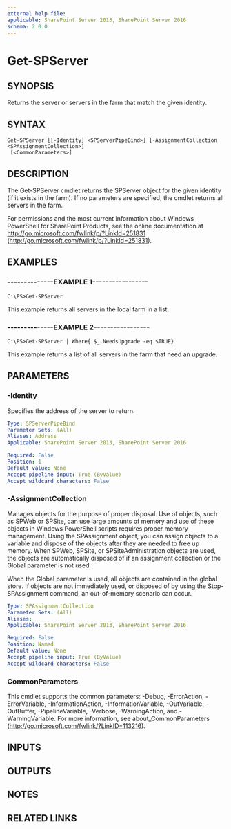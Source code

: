 ```yaml
---
external help file: 
applicable: SharePoint Server 2013, SharePoint Server 2016
schema: 2.0.0
---
```


# Get-SPServer

## SYNOPSIS
Returns the server or servers in the farm that match the given identity.


## SYNTAX

```
Get-SPServer [[-Identity] <SPServerPipeBind>] [-AssignmentCollection <SPAssignmentCollection>]
 [<CommonParameters>]
```

## DESCRIPTION
The Get-SPServer cmdlet returns the SPServer object for the given identity (if it exists in the farm).
If no parameters are specified, the cmdlet returns all servers in the farm.

For permissions and the most current information about Windows PowerShell for SharePoint Products, see the online documentation at http://go.microsoft.com/fwlink/p/?LinkId=251831 (http://go.microsoft.com/fwlink/p/?LinkId=251831).

## EXAMPLES

### --------------EXAMPLE 1----------------- 
```
C:\PS>Get-SPServer
```

This example returns all servers in the local farm in a list.

### --------------EXAMPLE 2----------------- 
```
C:\PS>Get-SPServer | Where{ $_.NeedsUpgrade -eq $TRUE}
```

This example returns a list of all servers in the farm that need an upgrade.

## PARAMETERS

### -Identity
Specifies the address of the server to return.

```yaml
Type: SPServerPipeBind
Parameter Sets: (All)
Aliases: Address
Applicable: SharePoint Server 2013, SharePoint Server 2016

Required: False
Position: 1
Default value: None
Accept pipeline input: True (ByValue)
Accept wildcard characters: False
```

### -AssignmentCollection
Manages objects for the purpose of proper disposal.
Use of objects, such as SPWeb or SPSite, can use large amounts of memory and use of these objects in Windows PowerShell scripts requires proper memory management.
Using the SPAssignment object, you can assign objects to a variable and dispose of the objects after they are needed to free up memory.
When SPWeb, SPSite, or SPSiteAdministration objects are used, the objects are automatically disposed of if an assignment collection or the Global parameter is not used.

When the Global parameter is used, all objects are contained in the global store.
If objects are not immediately used, or disposed of by using the Stop-SPAssignment command, an out-of-memory scenario can occur.

```yaml
Type: SPAssignmentCollection
Parameter Sets: (All)
Aliases: 
Applicable: SharePoint Server 2013, SharePoint Server 2016

Required: False
Position: Named
Default value: None
Accept pipeline input: True (ByValue)
Accept wildcard characters: False
```

### CommonParameters
This cmdlet supports the common parameters: -Debug, -ErrorAction, -ErrorVariable, -InformationAction, -InformationVariable, -OutVariable, -OutBuffer, -PipelineVariable, -Verbose, -WarningAction, and -WarningVariable. For more information, see about_CommonParameters (http://go.microsoft.com/fwlink/?LinkID=113216).

## INPUTS

## OUTPUTS

## NOTES

## RELATED LINKS


